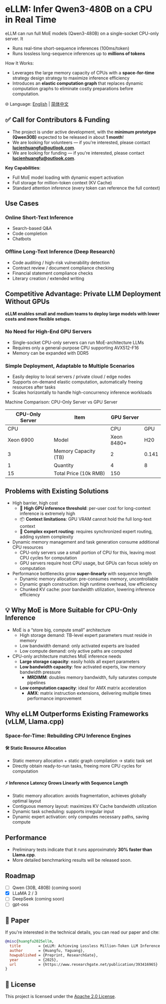 # eLLM: Infer Qwen3-480B on a CPU in Real Time
eLLM can run full MoE models (Qwen3-480B) on a single-socket CPU-only server. It
- Runs real-time short-sequence inferences (100ms/token)
- Runs lossless long-sequence inferences up to **millions of tokens**

How It Works:  
- Leverages the large memory capacity of CPUs with a **space-for-time** strategy design strategy to maximize inference efficiency
- Introduces an **elastic computation graph** that replaces dynamic computation graphs to eliminate costly preparations before computation. 

🌐 Language: [English](README.md) | [简体中文](README.zh-CN.md)

## ✅ Call for Contributors & Funding
* The project is under active development, with the **minimum prototype (Qwen30B)** expected to be released in about **1 month**!  
* We are looking for volunteers — if you're interested, please contact **lucienhuangfu@outlook.com**.
* We are looking for funding — if you're interested, please contact **lucienhuangfu@outlook.com**.
  
**Key Capabilities**:
* Full MoE model loading with dynamic expert activation
* Full storage for million-token context (KV Cache)
* Standard attention inference (every token can reference the full context)

## Use Cases
### Online Short-Text Inference
* Search-based Q&A
* Code completion
* Chatbots

### Offline Long-Text Inference (Deep Research)
- Code auditing / high-risk vulnerability detection
- Contract review / document compliance checking  
- Financial statement compliance checks
- Literary creation / extended writing

## Competitive Advantage: Private LLM Deployment Without GPUs

**eLLM enables small and medium teams to deploy large models with lower costs and more flexible setups.**

### No Need for High-End GPU Servers
- Single-socket CPU-only servers can run MoE-architecture LLMs  
- Requires only a general-purpose CPU supporting AVX512-F16  
- Memory can be expanded with DDR5

### Simple Deployment, Adaptable to Multiple Scenarios
- Easily deploy to local servers / private cloud / edge nodes  
- Supports on-demand elastic computation, automatically freeing resources after tasks  
- Scales horizontally to handle high-concurrency inference workloads

Machine Comparison: CPU-Only Server vs GPU Server

| CPU-Only Server | Item | GPU Server | |
|----------|--------------|------------|------|
|CPU ||CPU|GPU| 
| Xeon 6900| Model           | Xeon 8480+     | H20   |
|3| Memory Capacity (TB) | 2 | 0.141 |
|1| Quantity          |4        | 8  |
|15| Total Price (10k RMB) |150| 

## Problems with Existing Solutions
- High barrier, high cost
  - 🧠 **High GPU inference threshold**: per-user cost for long-context inference is extremely high
  - 📦 **Context limitations**: GPU VRAM cannot hold the full long-text context
  - 🔀 **Complex expert routing**: requires synchronized expert routing, adding system complexity
- Dynamic memory management and task generation consume additional CPU resources
  - CPU-only servers use a small portion of CPU for this, leaving most CPU cycles for computation
  - GPU servers require host CPU usage, but GPUs can focus solely on computation
- Performance bottlenecks grow **super-linearly** with sequence length
  - Dynamic memory allocation: pre-consumes memory, uncontrollable
  - Dynamic graph construction: high runtime overhead, low efficiency
  - Chunked KV cache: poor bandwidth utilization, lowering inference efficiency

## 💡 Why MoE is More Suitable for CPU-Only Inference

- MoE is a “store big, compute small” architecture
  - High storage demand: TB-level expert parameters must reside in memory  
  - Low bandwidth demand: only activated experts are loaded 
  - Low compute demand: only active paths are computed  
- CPU-only architecture matches MoE inference needs
  - **Large storage capacity**: easily holds all expert parameters  
  - **Low bandwidth capacity**: few activated experts, low memory bandwidth pressure
    - **MRDIMM**: doubles memory bandwidth, fully saturates compute pipelines  
  - **Low computation capacity**: ideal for AMX matrix acceleration
    - **AMX**: matrix instruction extensions, delivering multiple times performance improvement

## Why eLLM Outperforms Existing Frameworks (vLLM, Llama.cpp)

### Space-for-Time: Rebuilding CPU Inference Engines

#### 🛠️ Static Resource Allocation
- Static memory allocation + static graph compilation → static task set
- Directly obtain ready-to-run tasks, freeing more CPU cycles for computation

#### ⚡ Inference Latency Grows **Linearly** with Sequence Length
- Static memory allocation: avoids fragmentation, achieves globally optimal layout  
- Contiguous memory layout: maximizes KV Cache bandwidth utilization  
- Dynamic task scheduling: supports irregular input  
- Dynamic expert activation: only computes necessary paths, saving compute

## Performance  
- Preliminary tests indicate that it runs approximately **30% faster than Llama.cpp**.  
- More detailed benchmarking results will be released soon. 

## Roadmap
* [ ] Qwen (30B, 480B) (coming soon)
* [x] LLaMA 2 / 3
* [ ] DeepSeek (coming soon)
* [ ] gpt-oss

## 📄 Paper

If you're interested in the technical details, you can read our paper and cite:

```bibtex
@misc{huangfu2025ellm,
  title        = {eLLM: Achieving Lossless Million-Token LLM Inference on CPUs Faster Than GPUs},
  author       = {Huangfu, Yaguang},
  howpublished = {Preprint, ResearchGate},
  year         = {2025},
  url          = {https://www.researchgate.net/publication/393416965}
}

```

## 📜 License
This project is licensed under the [Apache 2.0 License](LICENSE).





